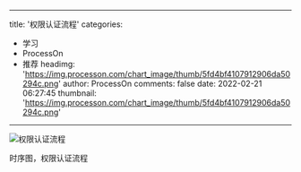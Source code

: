 
---
title: '权限认证流程'
categories: 
 - 学习
 - ProcessOn
 - 推荐
headimg: 'https://img.processon.com/chart_image/thumb/5fd4bf4107912906da50294c.png'
author: ProcessOn
comments: false
date: 2022-02-21 06:27:45
thumbnail: 'https://img.processon.com/chart_image/thumb/5fd4bf4107912906da50294c.png'
---

<div>   
<img class="thumb" alt="权限认证流程" src="https://img.processon.com/chart_image/thumb/5fd4bf4107912906da50294c.png" referrerpolicy="no-referrer">
<p>时序图，权限认证流程</p>  
</div>
            